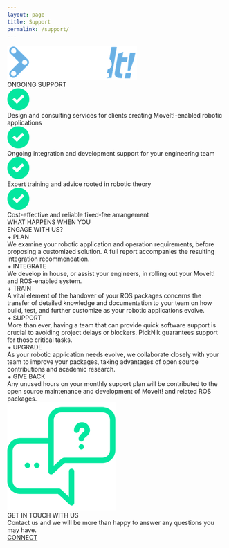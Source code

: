 ```yaml
---
layout: page
title: Support
permalink: /support/
---
```


<div class="sppHero">
        <div class="sppWrap">
            <div class="sppHeroTitle"> <img id="moveit-logo-black" src="../images/moveit-logo-black.png"> </div>
            <div class="sppHeroSubTitle">ONGOING SUPPORT</div>
            <div class="sppLine"></div>
            <div class="sppRow">
                <div class="sppCol1"><img class="sppArrow" src="../images/support-check.png"></div>
                <div class="sppCol2">
                    <div class="sppText">Design and consulting services for clients creating MoveIt!-enabled robotic applications</div>
                    <div class="margspp"></div>
                </div>
            </div>
            <div class="sppRow">
                <div class="sppCol1"><img class="sppArrow" src="../images/support-check.png"></div>
                <div class="sppCol2">
                    <div class="sppText">Ongoing integration and development support for your engineering team</div>
                    <div class="margspp"></div>
                </div>
            </div>
            <div class="sppRow">
                <div class="sppCol1"><img class="sppArrow" src="../images/support-check.png"></div>
                <div class="sppCol2">
                    <div class="sppText">Expert training and advice rooted in robotic theory</div>
                </div>
            </div>
            <div class="sppRow">
                <div class="sppCol1"><img class="sppArrow" src="../images/support-check.png"></div>
                <div class="sppCol2">
                    <div class="sppText">Cost-effective and reliable fixed-fee arrangement</div>
                </div>
            </div>
        </div>
    </div>
    <div class="sppEngage">
        <div class="sppEngageWrap">
            <div class="sppEngageTitle">WHAT HAPPENS WHEN YOU
                <BR>ENGAGE WITH US?</div>
            <div class="line"></div>
            <div class="sppEngageRow">
                <div class="sppEngageCol1">
                    <div class="sppEngageSubTitle">+ PLAN</div>
                    <div class="sppEngageSubText">We examine your robotic application and operation requirements, before proposing a customized solution. A full report accompanies the resulting integration recommendation.</div>
                </div>
                <div class="sppEngageCol2">
                    <div class="sppEngageSubTitle">+ INTEGRATE</div>
                    <div class="sppEngageSubText">We develop in house, or assist your engineers, in rolling out your MoveIt! and ROS-enabled system.</div>
                </div>
            </div>
            <div class="sppEngageRow1">
                <div class="sppEngageCol1">
                    <div class="sppEngageSubTitle">+ TRAIN</div>
                    <div class="sppEngageSubText">A vital element of the handover of your ROS packages concerns the transfer of detailed knowledge and documentation to your team on how build, test, and further customize as your robotic applications evolve.</div>
                </div>
                <div class="sppEngageCol2">
                    <div class="sppEngageSubTitle">+ SUPPORT</div>
                    <div class="sppEngageSubText">More than ever, having a team that can provide quick software support is crucial to avoiding project delays or blockers. PickNik guarantees support for those critical tasks.</div>
                </div>
            </div>
            <div class="sppEngageRow1">
                <div class="sppEngageCol1">
                    <div class="sppEngageSubTitle">+ UPGRADE</div>
                    <div class="sppEngageSubText">As your robotic application needs evolve, we collaborate closely with your team to improve your packages, taking advantages of open source contributions and academic research.</div>
                </div>
                <div class="sppEngageCol2">
                    <div class="sppEngageSubTitle">+ GIVE BACK</div>
                    <div class="sppEngageSubText">Any unused hours on your monthly support plan will be contributed to the open source maintenance and development of MoveIt! and related ROS packages.</div>
                </div>
            </div>
        </div>
    </div>
    <div class="ctaSupport">
        <img src="../images/cta-support.png" class="ctaIcon">
        <div class="ctaText">GET IN TOUCH WITH US</div>
        <div class="ctaSubText">Contact us and we will be more than happy to answer any questions you may have.</div>
        <a href="{{site.baseurl}}/connect">
            <div class="ctaButton">CONNECT</div>
        </a>
    </div>